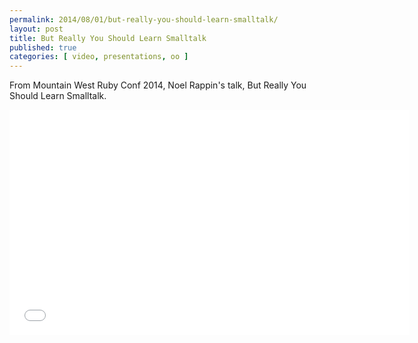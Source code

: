 ```yaml
---
permalink: 2014/08/01/but-really-you-should-learn-smalltalk/
layout: post
title: But Really You Should Learn Smalltalk
published: true
categories: [ video, presentations, oo ]
---
```


From Mountain West Ruby Conf 2014, Noel Rappin's talk, But Really You Should Learn Smalltalk.

<iframe width="640" height="360" src="//www.youtube.com/embed/eGaKZBr0ga4?feature=player_detailpage" frameborder="0" allowfullscreen></iframe>

